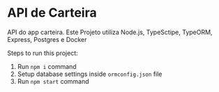 # API de Carteira

<p>API do app carteira. Este Projeto utiliza Node.js, TypeSctipe, TypeORM, Express, Postgres e Docker </p>

Steps to run this project:

1. Run `npm i` command
2. Setup database settings inside `ormconfig.json` file
3. Run `npm start` command
